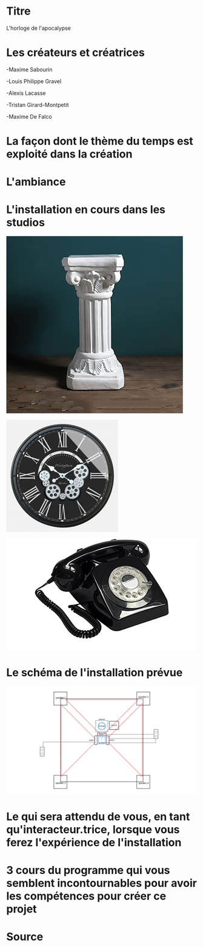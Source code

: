 # Titre
L'horloge de l'apocalypse

# Les créateurs et créatrices

-Maxime Sabourin

-Louis Philippe Gravel

-Alexis Lacasse

-Tristan Girard-Montpetit

-Maxime De Falco

# La façon dont le thème du temps est exploité dans la création


# L'ambiance

# L'installation en cours dans les studios 

![colone.jpg](media/colone.jpg)

![horloge.jpg](media/horloge.jpg)

![telephone.png](media/telephone.png)

# Le schéma de l'installation prévue 

![plantation.png](media/plantation.png)

# Le qui sera attendu de vous, en tant qu'interacteur.trice, lorsque vous ferez l'expérience de l'installation

# 3 cours du programme qui vous semblent incontournables pour avoir les compétences pour créer ce projet

# Source

